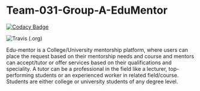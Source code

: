 # Team-031-Group-A-EduMentor

[![Codacy Badge](https://api.codacy.com/project/badge/Grade/3b9e3ff50203446985793bbcbd88c715)](https://app.codacy.com/gh/BuildForSDGCohort2/Team-031-Group-A-EduMentor?utm_source=github.com&utm_medium=referral&utm_content=BuildForSDGCohort2/Team-031-Group-A-EduMentor&utm_campaign=Badge_Grade_Settings)

![Travis (.org)](https://img.shields.io/travis/BuildForSDGCohort2/Team-031-Group-A-EduMentor)

Edu-mentor is a College/University mentorship platform, where users can place the request based on their mentorship needs and course and mentors can accept/tutor or offer services based on their qualifications and speciality. A tutor can be a professional in the field like a lecturer, top-performing students or an experienced worker in related field/course. Students are either college or university students of any degree level.
